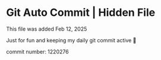 # Git Auto Commit | Hidden File

This file was added Feb 12, 2025

Just for fun and keeping my daily git commit active 🤪

commit number: 1220276
